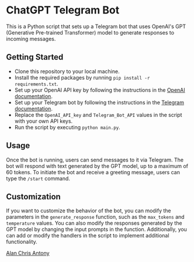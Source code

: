 # ChatGPT Telegram Bot

This is a Python script that sets up a Telegram bot that uses OpenAI's GPT (Generative Pre-trained Transformer) model to generate responses to incoming messages.

## Getting Started

- Clone this repository to your local machine.
- Install the required packages by running `pip install -r requirements.txt`.
- Set up your OpenAI API key by following the instructions in the [OpenAI documentation](https://platform.openai.com/docs/api-reference/authentication).
- Set up your Telegram bot by following the instructions in the [Telegram documentation](https://core.telegram.org/bots#3-how-do-i-create-a-bot).
- Replace the `OpenAI_API_key` and `Telegram_Bot_API` values in the script with your own API keys.
- Run the script by executing `python main.py`.

## Usage

Once the bot is running, users can send messages to it via Telegram. The bot will respond with text generated by the GPT model, up to a maximum of 60 tokens. To initiate the bot and receive a greeting message, users can type the `/start` command.

## Customization



If you want to customize the behavior of the bot, you can modify the parameters in the `generate_response` function, such as the `max_tokens` and `temperature` values. You can also modify the responses generated by the GPT model by changing the input prompts in the function. Additionally, you can add or modify the handlers in the script to implement additional functionality.
  

[Alan Chris Antony](https://github.com/alanchrissantony)
